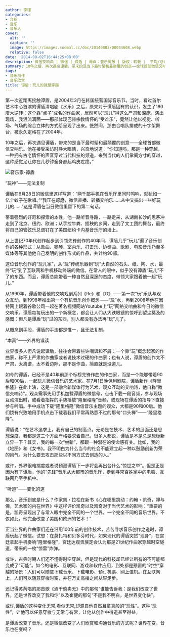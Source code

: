 ```yaml
---
author: 李瑾
categories:
- 介绍
- 音乐
- 音乐人
cover:
  alt: ''
  caption: ''
  image: https://images.soomal.cc/doc/20140802/00044608.webp
  relative: false
date: '2014-08-02T16:44:25+08:00'
description: 微信交响曲 | 微信 | 谭盾 | 源自：音乐周报 | 版权：转载 |  平均/总评分：09.40/47
summary: 10年之后，再次遇见谭盾，带来的是当下最时髦和最颠覆的创意――全球首部微信交响乐。他在接受采访时睁大眼睛，兴奋地说道：“你知道吗，那是一种穿越，一种拥有古老情怀的声音穿过当代科技的频道，来到当代的人们掌间方寸的穿越，这种感觉足让你在几秒钟全身都起鸡皮疙瘩。”
tags:
- 音乐创作
- 音乐欣赏
title: 谭盾：玩儿的就是穿越
---
```


第一次近距离接触谭盾，是2004年3月在韩国统营国际音乐节。当时，看过首尔艺术中心首演的谭盾清唱剧《水乐》之后，原来对于谭盾固有的认识，发生了180度大逆转：这个靠“点子”成名的作曲家，居然可以“玩儿”得这么严肃和深邃。演出现场，我泪流满面――那部体现巴赫宗教情怀的“受难乐”，竟然让他以视觉、听场、气场的综合立体的方式给呈现了出来。恍然间，那由合唱队排成的十字架舞台，被永久定格在了2004年。

10年之后，再次遇见谭盾，带来的是当下最时髦和最颠覆的创意――全球首部微信交响乐。他在接受采访时睁大眼睛，兴奋地说道：“你知道吗，那是一种穿越，一种拥有古老情怀的声音穿过当代科技的频道，来到当代的人们掌间方寸的穿越，这种感觉足让你在几秒钟全身都起鸡皮疙瘩。”

![音乐家-谭盾](https://images.soomal.cc/doc/20140802/00044608.webp)





“玩神”――无法复制

谭盾在6月28日的微信里这样写道：“两千部手机在音乐厅里同时鸣响，就犹如一亿个蚊子在歌唱。”“我正在琢磨，微信直播、转播交响乐……从中又搞出一些好玩儿的……”这是谭盾在当日微信里留下的第二句话。

带着强烈的好奇和探索的本性，他一路听音寻路，一路走来，从湖南长沙的思茅冲走到了北京、纽约、欧洲；从手捡牛粪、插秧的乡间，走到了文工团的舞台，最终将自己的管弦乐总谱钉在了美国纽约卡内基音乐厅的墙上。

从上世纪70年代创作起步到引领先锋创作的40年间，谭盾几乎“玩儿”遍了音乐创作的各种形式：从歌曲、钢琴、室内乐、打击乐、协奏曲、歌剧、电影音乐乃至多媒体等等其他他自己发明的创作形式的作品，共计约90部。

这位音乐创作的“玩儿家”，从“玩”传统乐器到“玩”大自然的石头、纸、陶、水，最终“玩”到了互联网和手机移动终端的微信。在常人的眼中，似乎没有谭盾“玩儿”不了的东西。而且，谭盾总能带着一种自然且深邃的态度，带领大家跟着他一起“玩儿。”

从1990年，谭盾带着他的交响戏剧系列《Re》和《O》――第一次“玩”乐队与观众互动，到1998年推出第一个有机音乐创作概念――“玩”水，再到2008年他在因特网上跟着谷歌公司一起在著名视频网站Youtube上“玩”网络交响曲和今日的微信交响乐。谭盾每每玩出的一个新概念，都会让人们从大跌眼镜的惊呼到望尘莫及的感慨：但凡是谭盾“玩”过的东西，别人都没有办法再“玩”儿了。

从概念到手段，谭盾的手法都是惟一，且无法复制。

“本真”――外界的误读

业界很多人但凡说起谭盾，往往会带着些许嘲讽和不屑：一个靠“玩”概念起家的作曲家，称不上严肃的作曲家或者说技术过硬的作曲家；也有人说，谭盾的创作太不严肃，太离谱，太不着边际，那不是作曲，简直就是没道儿。

如今的谭盾，已经不是40年前那个标榜先锋作曲的作曲家，而是一个能够带着90后和00后，一起玩儿微信音乐的艺术家。在7月1日晚保利剧院，谭盾新作《隆里格隆》在此上演，这是一部融合新媒体行为艺术、观众互动的交响诗，他自称“微信交响诗”。观众需事先用手机加载谭盾的微信号，点击下载一段音频，参与现场互动演出时，或看着指挥的手势播放“隆里格隆”音频，或现场在谭盾的指导下直接参与吟唱。手中成功下载“隆里格隆”微信音乐主题的观众，大都是90和00后。他们饶有兴致地用手机点击下载着我们平常再熟悉不过的那句“口头禅”――“隆里格隆”。

谭盾说：“在艺术追求上，我有自己的制高点。无论是在技术、艺术的层面还是思想深度，我都是这三个方面严格要求着自己。很多人都说，谭盾是不是总是想标新立异一下？其实，我的每一次“尝新”，都跟一种潜在的使命感有关。比如，我的《地图》和《女书》。我不明白为什么当今的社会不能建立起一种以鼓励创新为荣的风气。为什么要去攻击那些以不同方式去创造的人。”

或许，外界很难揣度或者说预测谭盾下一步将会再出台什么“惊世之举”。但是正是因为有了谭盾，他的“先锋”音乐从大都市的音乐厅，走到寻常百姓家中的电脑、互联网乃至手机中。

“听道”――变化的道

那么，音乐到底是什么？作家凯・拉松在新书《心在哪里跳动：约翰・凯奇，禅与佛，艺术家的内在世界》中这样评价凯奇以及凯奇对于当代艺术的影响：“重要的是，凯奇呈现出了与常人眼中完全不同的一个世界，一个完全不同的音乐世界。不仅如此，他完全改变了美国和欧洲的艺术！”

正当业界的作曲家们还在沿用100年前的创作技术，苦苦寻求音乐创作之道时，谭盾玩起了微信。试想：在莫扎特和贝多芬时代，如果现代的谭盾突然“现身”，在宫廷拿起手机奏响“隆里格隆”，宫廷达观贵族定会认为那是21世纪作曲家穿越时空隧道，带来的一枚“惊雷”炸弹。

或许，古典时期人们还不懂得时空穿越，但是现代的科技却已经让所有的不可能都变成了“可能”。如今的电影、互联网、游戏和软件应用，到处都是预置的“时空”穿越的场景：人们可以随意下载音乐、下载电影、预订机票、网上值机。在互联网上，人们可以随意穿梭时空，并在万丈高楼之间从容走步。

还记得苏芮唱的那首歌《酒干倘卖无》中的那句“谁能告诉我：是我们改变了世界，还是世界改变了我和你”以及崔健的那句“不是我不明白，是世界变化快”。

或许,谭盾的这种变化无常,看似无常,却源自他自然且童真般的“玩性”。这种“玩性”，让他可以任意穿梭与无常与有常，让他从创作中得道甚至得益。

是谭盾改变了音乐，还是微信改变了人们欣赏和沟通音乐的方式呢？世界在变，音乐也在变吗？